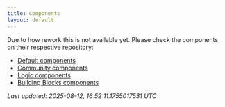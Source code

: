 ```yaml
---
title: Components
layout: default
---
```


Due to how rework this is not available yet.
Please check the components on their respective repository:
- [Default components](https://github.com/BigstoneDevelopment/default-components-addon)
- [Community components](https://github.com/BigstoneDevelopment/community-components-addon)
- [Logic components](https://github.com/BigstoneDevelopment/logic-components-addon)
- [Building Blocks components](https://github.com/BigstoneDevelopment/building-blocks-addon)

_Last updated: 2025-08-12, 16:52:11.1755017531 UTC_
